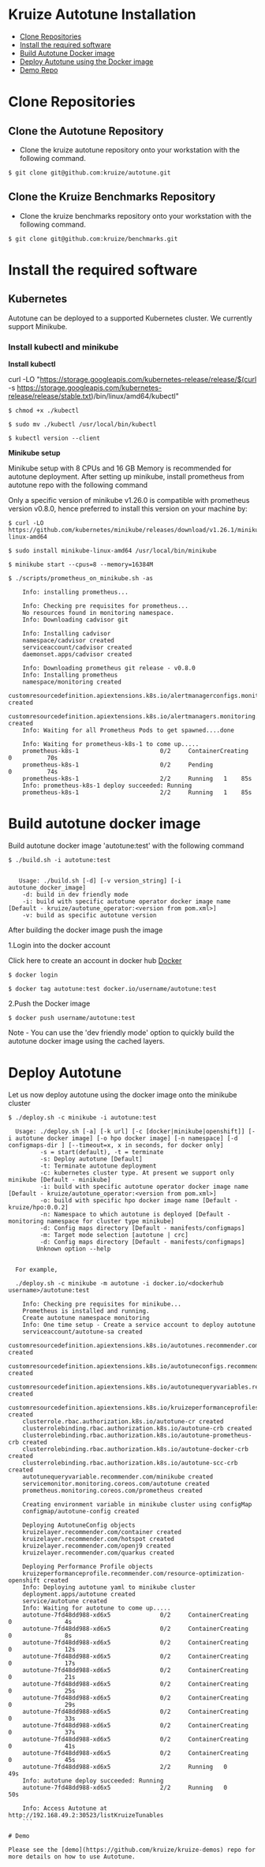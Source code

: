 # Kruize Autotune Installation

- [Clone Repositories](#Clone-Repositories)
- [Install the required software](#Install-the-required-software)
- [Build Autotune Docker image](#build-autotune-docker-image)
- [Deploy Autotune using the Docker image](#deploy-autotune)
- [Demo Repo](#demo)


# Clone Repositories

## Clone the Autotune Repository

- Clone the kruize autotune repository onto your workstation with the following command.
```
$ git clone git@github.com:kruize/autotune.git
```

## Clone the Kruize Benchmarks Repository 

- Clone the kruize benchmarks repository onto your workstation with the following command.
```
$ git clone git@github.com:kruize/benchmarks.git
```

# Install the required software

## Kubernetes

Autotune can be deployed to a supported Kubernetes cluster. We currently support Minikube.

### Install kubectl and minikube

**Install kubectl**

curl -LO "https://storage.googleapis.com/kubernetes-release/release/$(curl -s https://storage.googleapis.com/kubernetes-release/release/stable.txt)/bin/linux/amd64/kubectl"

```
$ chmod +x ./kubectl
```

```
$ sudo mv ./kubectl /usr/local/bin/kubectl
```

```
$ kubectl version --client
```

**Minikube setup**

Minikube setup with 8 CPUs and 16 GB Memory is recommended for autotune deployment. After setting up minikube, install prometheus from autotune repo with the following command

Only a specific version of minikube v1.26.0 is compatible with prometheus version v0.8.0, hence preferred to install this version on
your machine by:

```
$ curl -LO https://github.com/kubernetes/minikube/releases/download/v1.26.1/minikube-linux-amd64
```

```
$ sudo install minikube-linux-amd64 /usr/local/bin/minikube
```

```
$ minikube start --cpus=8 --memory=16384M
```

```
$ ./scripts/prometheus_on_minikube.sh -as 

    Info: installing prometheus...
    
    Info: Checking pre requisites for prometheus...
    No resources found in monitoring namespace.
    Info: Downloading cadvisor git
    
    Info: Installing cadvisor
    namespace/cadvisor created
    serviceaccount/cadvisor created
    daemonset.apps/cadvisor created
    
    Info: Downloading prometheus git release - v0.8.0
    Info: Installing prometheus
    namespace/monitoring created
    customresourcedefinition.apiextensions.k8s.io/alertmanagerconfigs.monitoring.coreos.com created
    customresourcedefinition.apiextensions.k8s.io/alertmanagers.monitoring.coreos.com created
    Info: Waiting for all Prometheus Pods to get spawned....done
    
    Info: Waiting for prometheus-k8s-1 to come up.....
    prometheus-k8s-1                       0/2     ContainerCreating            0          70s
    prometheus-k8s-1                       0/2     Pending             0          74s
    prometheus-k8s-1                       2/2     Running   1    85s
    Info: prometheus-k8s-1 deploy succeeded: Running
    prometheus-k8s-1                       2/2     Running   1    85s
```

# Build autotune docker image

Build autotune docker image 'autotune:test' with the following command

```
$ ./build.sh -i autotune:test


   Usage: ./build.sh [-d] [-v version_string] [-i autotune_docker_image]
	-d: build in dev friendly mode
	-i: build with specific autotune operator docker image name [Default - kruize/autotune_operator:<version from pom.xml>]
	-v: build as specific autotune version

```

After building the docker image push the image

1.Login into the docker account

Click here to create an account in docker hub [Docker](https://hub.docker.com/)

```
$ docker login
```

```
$ docker tag autotune:test docker.io/username/autotune:test
```

2.Push the Docker image

```
$ docker push username/autotune:test
```

Note - You can use the 'dev friendly mode' option to quickly build the autotune docker image using the cached layers.


# Deploy Autotune

Let us now deploy autotune using the docker image onto the minikube cluster

```
$ ./deploy.sh -c minikube -i autotune:test

  Usage: ./deploy.sh [-a] [-k url] [-c [docker|minikube|openshift]] [-i autotune docker image] [-o hpo docker image] [-n namespace] [-d configmaps-dir ] [--timeout=x, x in seconds, for docker only]
         -s = start(default), -t = terminate
         -s: Deploy autotune [Default]
         -t: Terminate autotune deployment
         -c: kubernetes cluster type. At present we support only minikube [Default - minikube]
         -i: build with specific autotune operator docker image name [Default - kruize/autotune_operator:<version from pom.xml>]
         -o: build with specific hpo docker image name [Default - kruize/hpo:0.0.2]
         -n: Namespace to which autotune is deployed [Default - monitoring namespace for cluster type minikube]
         -d: Config maps directory [Default - manifests/configmaps]
         -m: Target mode selection [autotune | crc]
         -d: Config maps directory [Default - manifests/configmaps]
        Unknown option --help
        
 
  For example,
 
  ./deploy.sh -c minikube -m autotune -i docker.io/<dockerhub username>/autotune:test
    
    Info: Checking pre requisites for minikube...
    Prometheus is installed and running.
    Create autotune namespace monitoring
    Info: One time setup - Create a service account to deploy autotune
    serviceaccount/autotune-sa created
    customresourcedefinition.apiextensions.k8s.io/autotunes.recommender.com created
    customresourcedefinition.apiextensions.k8s.io/autotuneconfigs.recommender.com created
    customresourcedefinition.apiextensions.k8s.io/autotunequeryvariables.recommender.com created
    customresourcedefinition.apiextensions.k8s.io/kruizeperformanceprofiles.recommender.com created
    clusterrole.rbac.authorization.k8s.io/autotune-cr created
    clusterrolebinding.rbac.authorization.k8s.io/autotune-crb created
    clusterrolebinding.rbac.authorization.k8s.io/autotune-prometheus-crb created
    clusterrolebinding.rbac.authorization.k8s.io/autotune-docker-crb created
    clusterrolebinding.rbac.authorization.k8s.io/autotune-scc-crb created
    autotunequeryvariable.recommender.com/minikube created
    servicemonitor.monitoring.coreos.com/autotune created
    prometheus.monitoring.coreos.com/prometheus created
    
    Creating environment variable in minikube cluster using configMap
    configmap/autotune-config created
    
    Deploying AutotuneConfig objects
    kruizelayer.recommender.com/container created
    kruizelayer.recommender.com/hotspot created
    kruizelayer.recommender.com/openj9 created
    kruizelayer.recommender.com/quarkus created
    
    Deploying Performance Profile objects
    kruizeperformanceprofile.recommender.com/resource-optimization-openshift created
    Info: Deploying autotune yaml to minikube cluster
    deployment.apps/autotune created
    service/autotune created
    Info: Waiting for autotune to come up.....
    autotune-7fd48dd988-xd6x5              0/2     ContainerCreating   0               4s
    autotune-7fd48dd988-xd6x5              0/2     ContainerCreating   0               8s
    autotune-7fd48dd988-xd6x5              0/2     ContainerCreating   0               12s
    autotune-7fd48dd988-xd6x5              0/2     ContainerCreating   0               17s
    autotune-7fd48dd988-xd6x5              0/2     ContainerCreating   0               21s
    autotune-7fd48dd988-xd6x5              0/2     ContainerCreating   0               25s
    autotune-7fd48dd988-xd6x5              0/2     ContainerCreating   0               29s
    autotune-7fd48dd988-xd6x5              0/2     ContainerCreating   0               33s
    autotune-7fd48dd988-xd6x5              0/2     ContainerCreating   0               37s
    autotune-7fd48dd988-xd6x5              0/2     ContainerCreating   0               41s
    autotune-7fd48dd988-xd6x5              0/2     ContainerCreating   0               45s
    autotune-7fd48dd988-xd6x5              2/2     Running   0               49s
    Info: autotune deploy succeeded: Running
    autotune-7fd48dd988-xd6x5              2/2     Running   0               50s
    
    Info: Access Autotune at http://192.168.49.2:30523/listKruizeTunables
    ```
    
# Demo

Please see the [demo](https://github.com/kruize/kruize-demos) repo for more details on how to use Autotune.
